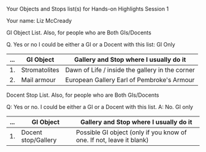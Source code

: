 Your Objects and Stops list(s) for
Hands-on Highlights Session 1

Your name: Liz McCready

GI Object List. Also, for people who are Both GIs/Docents

Q. Yes or no I could be either a GI or a Docent with this list: GI Only

| ... | GI Object     | Gallery and Stop where I usually do it |
|  ---   | --- | --- |
| 1.  | Stromatolites | Dawn of Life / inside the gallery in the corner  |
| 2.  |  Mail armour | European Gallery  Earl of Pembroke's Armour  |



Docent Stop List. Also, for people who are Both GIs/Docents

Q: Yes or no. I could be either a GI or a Docent with this list. A: No. GI only

| ... | GI Object     | Gallery and Stop where I usually do it |
|  ---   | --- | --- |
| 1.  | Docent stop/Gallery | Possible GI object (only if you know of one. If not, leave it blank) |


